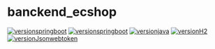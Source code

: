# banckend_ecshop


[![versionspringboot](https://img.shields.io/badge/springboot-2.5.0_RELEASE-brightgreen.svg?logo=spring)](https://github.com/spring-projects/spring-boot)
[![versionspringboot](https://img.shields.io/badge/springboot-security-brightgreen.svg?logo=spring)](https://github.com/spring-projects/spring-boot)
[![versionjava](https://img.shields.io/badge/jdk-8-brightgreen.svg?logo=java)](https://www.oracle.com/java/)
[![versionH2](https://img.shields.io/badge/h2-database-blue)](https://www.h2database.com/html/main.html)
[![versionJsonwebtoken](https://img.shields.io/badge/jsonwebtoken-0.9.1-yellowgreen)]()


